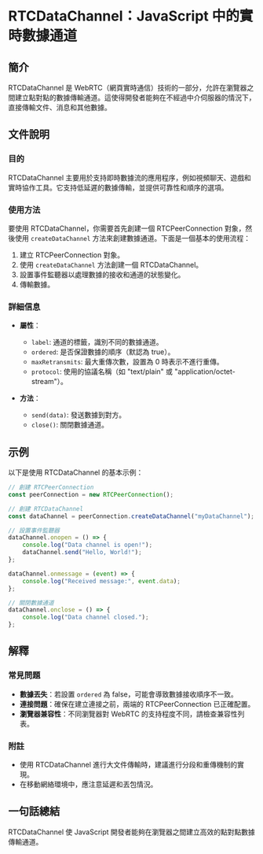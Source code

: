 <!--
Meta Description: # RTCDataChannel：JavaScript 中的實時數據通道 ## 簡介 RTCDataChannel 是 WebRTC（網頁實時通信）技術的一部分，允許在瀏覽器之間建立點對點的數據傳輸通道。這使得開發者能夠在不經過中介伺服器的情況下，直接傳輸文件、消息和其他數據。 ## 文件說明 ##...
Meta Keywords: rtcdatachannel, rtcpeerconnection, datachannel, data, javascript
-->

# RTCDataChannel：JavaScript 中的實時數據通道

## 簡介
RTCDataChannel 是 WebRTC（網頁實時通信）技術的一部分，允許在瀏覽器之間建立點對點的數據傳輸通道。這使得開發者能夠在不經過中介伺服器的情況下，直接傳輸文件、消息和其他數據。

## 文件說明
### 目的
RTCDataChannel 主要用於支持即時數據流的應用程序，例如視頻聊天、遊戲和實時協作工具。它支持低延遲的數據傳輸，並提供可靠性和順序的選項。

### 使用方法
要使用 RTCDataChannel，你需要首先創建一個 RTCPeerConnection 對象，然後使用 `createDataChannel` 方法來創建數據通道。下面是一個基本的使用流程：

1. 建立 RTCPeerConnection 對象。
2. 使用 `createDataChannel` 方法創建一個 RTCDataChannel。
3. 設置事件監聽器以處理數據的接收和通道的狀態變化。
4. 傳輸數據。

### 詳細信息
- **屬性**：
  - `label`: 通道的標籤，識別不同的數據通道。
  - `ordered`: 是否保證數據的順序（默認為 true）。
  - `maxRetransmits`: 最大重傳次數，設置為 0 時表示不進行重傳。
  - `protocol`: 使用的協議名稱（如 "text/plain" 或 "application/octet-stream"）。

- **方法**：
  - `send(data)`: 發送數據到對方。
  - `close()`: 關閉數據通道。

## 示例
以下是使用 RTCDataChannel 的基本示例：

```javascript
// 創建 RTCPeerConnection
const peerConnection = new RTCPeerConnection();

// 創建 RTCDataChannel
const dataChannel = peerConnection.createDataChannel("myDataChannel");

// 設置事件監聽器
dataChannel.onopen = () => {
    console.log("Data channel is open!");
    dataChannel.send("Hello, World!");
};

dataChannel.onmessage = (event) => {
    console.log("Received message:", event.data);
};

// 關閉數據通道
dataChannel.onclose = () => {
    console.log("Data channel closed.");
};
```

## 解釋
### 常見問題
- **數據丟失**：若設置 `ordered` 為 false，可能會導致數據接收順序不一致。
- **連接問題**：確保在建立連接之前，兩端的 RTCPeerConnection 已正確配置。
- **瀏覽器兼容性**：不同瀏覽器對 WebRTC 的支持程度不同，請檢查兼容性列表。

### 附註
- 使用 RTCDataChannel 進行大文件傳輸時，建議進行分段和重傳機制的實現。
- 在移動網絡環境中，應注意延遲和丟包情況。

## 一句話總結
RTCDataChannel 使 JavaScript 開發者能夠在瀏覽器之間建立高效的點對點數據傳輸通道。
